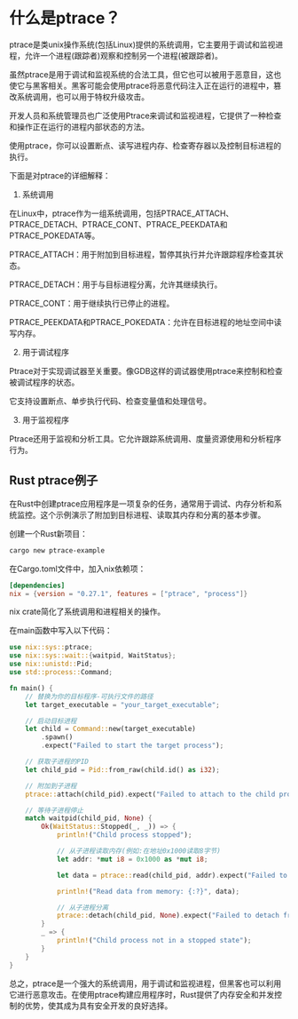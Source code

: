# 什么是ptrace？

ptrace是类unix操作系统(包括Linux)提供的系统调用，它主要用于调试和监视进程，允许一个进程(跟踪者)观察和控制另一个进程(被跟踪者)。

虽然ptrace是用于调试和监视系统的合法工具，但它也可以被用于恶意目，这也使它与黑客相关。黑客可能会使用ptrace将恶意代码注入正在运行的进程中，篡改系统调用，也可以用于特权升级攻击。

开发人员和系统管理员也广泛使用Ptrace来调试和监视进程，它提供了一种检查和操作正在运行的进程内部状态的方法。

使用ptrace，你可以设置断点、读写进程内存、检查寄存器以及控制目标进程的执行。

下面是对ptrace的详细解释：

1. 系统调用

在Linux中，ptrace作为一组系统调用，包括PTRACE_ATTACH、PTRACE_DETACH、PTRACE_CONT、PTRACE_PEEKDATA和PTRACE_POKEDATA等。

PTRACE_ATTACH：用于附加到目标进程，暂停其执行并允许跟踪程序检查其状态。


PTRACE_DETACH：用于与目标进程分离，允许其继续执行。


PTRACE_CONT：用于继续执行已停止的进程。


PTRACE_PEEKDATA和PTRACE_POKEDATA：允许在目标进程的地址空间中读写内存。


2. 用于调试程序

Ptrace对于实现调试器至关重要。像GDB这样的调试器使用ptrace来控制和检查被调试程序的状态。


它支持设置断点、单步执行代码、检查变量值和处理信号。


3. 用于监视程序

Ptrace还用于监视和分析工具。它允许跟踪系统调用、度量资源使用和分析程序行为。

## Rust ptrace例子

在Rust中创建ptrace应用程序是一项复杂的任务，通常用于调试、内存分析和系统监控。这个示例演示了附加到目标进程、读取其内存和分离的基本步骤。

创建一个Rust新项目：

```sh
cargo new ptrace-example
```

在Cargo.toml文件中，加入nix依赖项：
```toml
[dependencies]
nix = {version = "0.27.1", features = ["ptrace", "process"]}
```

nix crate简化了系统调用和进程相关的操作。

在main函数中写入以下代码：

```rust
use nix::sys::ptrace;
use nix::sys::wait::{waitpid, WaitStatus};
use nix::unistd::Pid;
use std::process::Command;

fn main() {
    // 替换为你的目标程序-可执行文件的路径
    let target_executable = "your_target_executable";

    // 启动目标进程
    let child = Command::new(target_executable)
        .spawn()
        .expect("Failed to start the target process");

    // 获取子进程的PID
    let child_pid = Pid::from_raw(child.id() as i32);

    // 附加到子进程
    ptrace::attach(child_pid).expect("Failed to attach to the child process");

    // 等待子进程停止
    match waitpid(child_pid, None) {
        Ok(WaitStatus::Stopped(_, _)) => {
            println!("Child process stopped");

            // 从子进程读取内存(例如:在地址0x1000读取8字节)
            let addr: *mut i8 = 0x1000 as *mut i8;

            let data = ptrace::read(child_pid, addr).expect("Failed to read memory");

            println!("Read data from memory: {:?}", data);

            // 从子进程分离
            ptrace::detach(child_pid, None).expect("Failed to detach from the child process");
        }
        _ => {
            println!("Child process not in a stopped state");
        }
    }
}
```
总之，ptrace是一个强大的系统调用，用于调试和监视进程，但黑客也可以利用它进行恶意攻击。在使用ptrace构建应用程序时，Rust提供了内存安全和并发控制的优势，使其成为具有安全开发的良好选择。
